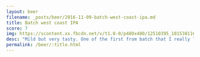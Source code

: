 ```yaml
---
layout: beer
filename: _posts/beer/2016-11-09-batch-west-coast-ipa.md
title: Batch west coast IPA
score: 7
img: https://scontent.xx.fbcdn.net/v/t1.0-0/p480x480/12510395_10153811618823745_3574564297259479731_n.jpg?oh=4b9f4a8f3eedda4556abec17b4a66670&oe=590295F2
desc: "Mild but very tasty. One of the first from batch that I really like"
permalink: /beer/:title.html
---
```

